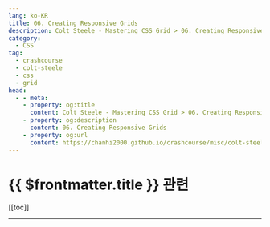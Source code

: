 ```yaml
---
lang: ko-KR
title: 06. Creating Responsive Grids
description: Colt Steele - Mastering CSS Grid > 06. Creating Responsive Grids
category:
  - CSS
tag: 
  - crashcourse
  - colt-steele
  - css
  - grid
head:
  - - meta:
    - property: og:title
      content: Colt Steele - Mastering CSS Grid > 06. Creating Responsive Grids
    - property: og:description
      content: 06. Creating Responsive Grids
    - property: og:url
      content: https://chanhi2000.github.io/crashcourse/misc/colt-steele-mastering-css-grid/06-creating-responsive-grids.html
---
```


# {{ $frontmatter.title }} 관련

[[toc]]

---

<TagLinks />